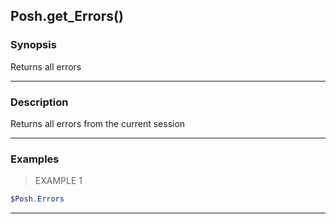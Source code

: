 Posh.get_Errors()
-----------------




### Synopsis
Returns all errors



---


### Description

Returns all errors from the current session



---


### Examples
> EXAMPLE 1

```PowerShell
$Posh.Errors
```


---
